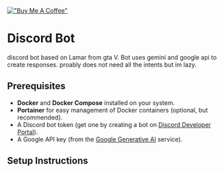 [!["Buy Me A Coffee"](https://www.buymeacoffee.com/assets/img/custom_images/orange_img.png)](https://buymeacoffee.com/hackatoa)



# Discord Bot
discord bot based on Lamar from gta V. Bot uses gemini and google api to create responses.
proably does not need all the intents but im lazy.
## Prerequisites

- **Docker** and **Docker Compose** installed on your system.
- **Portainer** for easy management of Docker containers (optional, but recommended).
- A Discord bot token (get one by creating a bot on [Discord Developer Portal](https://discord.com/developers/applications)).
- A Google API key (from the [Google Generative AI](https://cloud.google.com/generative-ai) service).

## Setup Instructions

